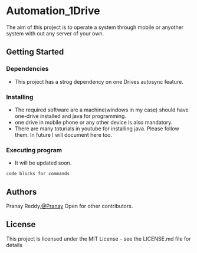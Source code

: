 # Automation_1Drive
The aim of this project is to operate a system through mobile or anyother system with out any server of your own.

## Getting Started

### Dependencies

* This project has a strog dependency on one Drives autosync feature.

### Installing

* The required software are a machine(windows in my case) should have one-drive installed and java for programming.
* one drive in mobile phone or any other device is also mandatory.
* There are many toturials in youtube for installing java. Please follow them. In future I will document here too.

### Executing program

* It will be updated soon.
```
code blocks for commands
```

## Authors

Pranay Reddy,[@Pranay](https://www.linkedin.com/in/pranay-reddy007)
Open for other contributors.


## License

This project is licensed under the MIT License - see the LICENSE.md file for details

